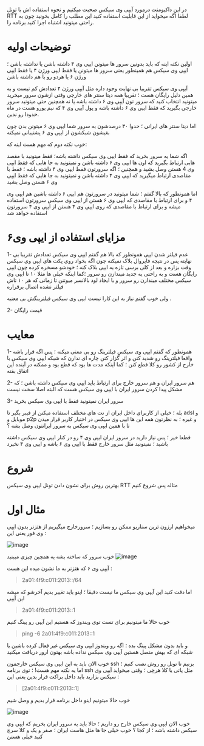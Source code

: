 در این داکیومنت درمورد آیپی وی سیکس صحبت میکنیم و نحوه استفاده اش با تونل RTT لطفا اگه میخواید از این قابلیت استفاده کنید این مطلب را کامل بخونید چون به راحتی میتونید اشتباه اجرا کنید برنامه را.


# توضیحات اولیه

اولین نکته اینه که باید بدونین سرور ها میتونن ایپی وی ۴ داشته باشن  یا نداشته باشن ؛ ایپی وی سیکس هم همینطور 
یعنی سرور ها میتونن یا فقط ایپی ورژن ۴ یا فقط ایپی ورژن ۶ یا هردو رو با هم داشته باشن

آیپی وی سیکس تقریبا بی نهایت وجود داره مثل آیپی ورژن ۴ تعدادش کم نیست و به همین دلیل رایگان هست ؛ تقریبا همه دیتا سنتر های خارجی وقتی ازشون سرور میخرید میتونید انتخاب کنید که سرور تون آیپی وی ۶ داشته باشه یا نه
همچنین حتی میتونید سرور خارجی بگیرید که فقط ایپی وی ۶ داشته باشه و پول آیپی وی ۴ که نیم یورو هست در ماه حدودا رو ندین.

اما دیتا سنتر های ایرانی ؛ حدوا ۳۰ درصدشون به سرور شما ایپی وی ۶ میتونن بدن چون بغیشون شبکشون از ایپی وی ۶ پشتیبانی نمیکنه 

خوب نکته دوم که مهم هست اینه که:

اگه شما یه سرور بخرید که فقط ایپی وی سیکس داشته باشه؛ فقط میتونید با مقصد هایی ارتباط بگیرید که اون ها  ایپی وی ۶ داشته باشن و نمیتونید به جا هایی که فقط ایپی وی 4 هستن وصل بشید
و همچنین ؛ اگه سرورتون فقط ایپی وی ۴ داشته باشه ؛ فقط با مقاصدی ارتباط میگیرید که ایپی وی ۴ داشته باشن و نمیتونید به جا هایی که فقط ایپی وی ۶ هستن وصل بشید

اما همونطور که بالا گفتم ؛ شما میتونید در سرورتون هم ایپی ۶ داشته باشین هم ایپی وی ۴  و برای ارتباط با مقاصدی که ایپی وی ۶ هستن از ایپی وی سیکس سرورتون استفاده میشه و برای ارتباط با مقاصدی که روی ایپی وی ۴ هستن
از ایپی وی ۴ سرورتون استفاده خواهد شد


# مزایای استفاده از ایپی وی۶ 

1- عدم فیلتر شدن ایپی
همونطور که بالا هم گفتم ایپی وی سیکس تعدادش تقریبا بی نهایته پس در نتیجه فایروال بلاک نمیکنه چون اگه بخواد روی پکت های ایپی وی سیکس وقت بزاره  و بعد از کلی برسی تازه یه ایپی بلاک کنه ؛ خودشو مسخره کرده چون ایپی رایگان هست و به راحتی یه جدید میندازن رو سرور ؛‌کما اینکه خیلی ها مثلا ۱۰ تا ایپی وی سیکس مختلف میندازن رو سرور و با ایجاد لود بالانسر میوتنن تا زمانی که هر ۱۰ تاش فیلتر نشده اتصال برقراره

ولی خوب گفتم نیاز به این کارا نیست ایپی وی سیکس فیلترینگش بی معنیه .

2- قیمت رایگان

# معایب

1- همونطور که گفتم ایپی وی سیکس فیلترینگ رو بی معنی میکنه ؛ پس اگه قرار باشه واقعا فیلترینگ رو شدید کنن و اثر گزار کنن چاره ای ندارن که شبکه ایپی وی سیکس با خارج از کشور رو کلا قطع کنن ؛ کما اینکه مدت ها بود که قطع بود و ممکنه در آینده این اتفاق بفته

2- هم سرور ایران و هم سرور خارج برای ارتباط باید ایپی وی سیکس داشته باشن ؛ که مشکل پیدا کردن سرور ایران با ایپی وی سیکس هست که البته اصلا سخت نیست

3- سرور ایران نمیتونید فقط با ایپی وی سیکس بخرید

بله ؛ خیلی از کاربرای داخل ایران از نت های مختلف استفاده میکنن از فیبر بگیر تا adsl و موبایل و p2p و غیره ؛ به نظرتون همه این ها ایپی وی سیکس در اختیار کاربر قرار میدن تا با همین ایپی وی سیکس به سرور ایرانتون وصل بشه ؟

قطعا خیر ؛ پس نیاز دارید در سرور ایران ایپی وی ۴ رو در کنار ایپی وی سیکس داشته باشید ؛ نمیتونید مثل سرور خارج فقط با ایپی وی ۶ باشه و ایپی وی ۴ نخیرد

# شروع

بهترین روش برای نشون دادن تونل ایپی وی سیکس RTT مثاله پس شروع کنیم

# مثال اول 
میخواهیم ارزون ترین سناریو ممکن رو بسازیم ؛ سرورخارج میگیریم از هتزنر بدون ایپی وی فور یعنی این :



![image](https://github.com/radkesvat/ReverseTlsTunnel/assets/134321679/1dd3080b-9f52-4b4e-8a67-b7b3d01e4766)






خوب سرور که ساخته بشه یه همچین چیزی میبنید 
![image](https://github.com/radkesvat/ReverseTlsTunnel/assets/134321679/b65ea31c-0701-44d9-a1f3-5a41ab87351b)





آیپی وی ۶ که هتزنر به ما نشون میده این هست :

> 2a01:4f9:c011:2013::/64

اما دقت کنید این آیپی وی سیکس ما نیست دقیقا ؛‌ اینو باید تغییر بدیم آخرشو که میشه این آیپی 

> 2a01:4f9:c011:2013::1

خوب حالا ما میتونیم برای تست توی ویندوز که هستیم این آیپی رو پینگ کنیم
> ping -6 2a01:4f9:c011:2013::1

و باید بدون مشکل پینگ بده ؛ اگه رو ویندوز ایپی وی سیکس غیر فعال کرده باشین یا شبکه ای که بهش متصل هستین آیپی وی سیکس نداده باشه بهتون
ارور دریافت میکنید 


خوب الان باید به این ایپی وی سیکس خارجمون ssh بزنیم تا تونل رو روش نصب کنیم ؛ اما یه نکته مهم هست! ؛ توی برنامه ssh مثل پاتی یا کلا هرچی ؛ وقتی میخواید آیپی وی سیکس بزارید
باید داخل براکت قرار بدین یعنی این :

> [2a01:4f9:c011:2013::1]

خوب حالا میتونیم اینو داخل برنامه قرار بدیم و وصل شیم







![image](https://github.com/radkesvat/ReverseTlsTunnel/assets/134321679/44ac6d45-bd9b-4c7f-9ef8-0587a340049a)


خوب الان ایپی وی سیکس خارج رو داریم ؛ حالا باید یه سرور ایران بخریم که ایپی وی سیکس داشته باشه ؛ از کجا ؟ خوب خیلی جا ها مثل هاست ایران ؛ صفر و یک و کلا سرچ کنید خیلی هستن









